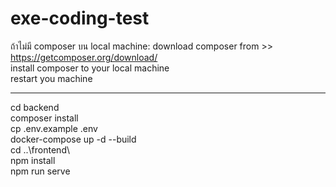 # exe-coding-test
ถ้าไม่มี composer บน local machine:
download composer from >> https://getcomposer.org/download/ <br/>
install composer to your local machine <br/>
restart you machine <br/>
<hr/>
cd backend <br/>
composer install <br/>
cp .env.example .env <br/>
docker-compose up -d --build<br/>
cd ..\frontend\ <br/>
npm install <br/>
npm run serve
